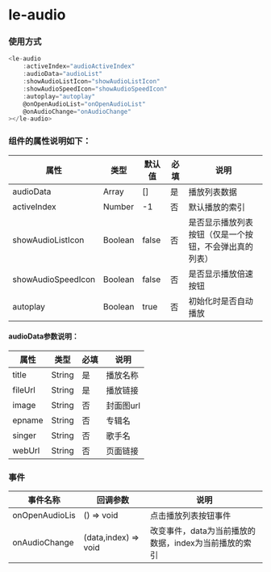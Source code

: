 # le-audio

### 使用方式

```javascript
<le-audio
    :activeIndex="audioActiveIndex"
    :audioData="audioList"
    :showAudioListIcon="showAudioListIcon"
	:showAudioSpeedIcon="showAudioSpeedIcon"
	:autoplay="autoplay"
    @onOpenAudioList="onOpenAudioList"
    @onAudioChange="onAudioChange"
></le-audio>
```

### 组件的属性说明如下：

| 属性               | 类型    | 默认值 | 必填 | 说明                                                   |
| ------------------ | ------- | ------ | ---- | ------------------------------------------------------ |
| audioData          | Array   | []     | 是   | 播放列表数据                                           |
| activeIndex        | Number  | -1     | 否   | 默认播放的索引                                         |
| showAudioListIcon  | Boolean | false  | 否   | 是否显示播放列表按钮（仅是一个按钮，不会弹出真的列表） |
| showAudioSpeedIcon | Boolean | false  | 否   | 是否显示播放倍速按钮                                   |
| autoplay           | Boolean | true   | 否   | 初始化时是否自动播放                                   |

#### audioData参数说明：

| 属性    | 类型   | 必填 | 说明      |
| ------- | ------ | ---- | --------- |
| title   | String | 是   | 播放名称  |
| fileUrl | String | 是   | 播放链接  |
| image   | String | 否   | 封面图url |
| epname  | String | 否   | 专辑名    |
| singer  | String | 否   | 歌手名    |
| webUrl  | String | 否   | 页面链接  |

### 事件

| 事件名称       | 回调参数             | 说明                                                  |
| -------------- | -------------------- | ----------------------------------------------------- |
| onOpenAudioLis | () => void           | 点击播放列表按钮事件                                  |
| onAudioChange  | (data,index) => void | 改变事件，data为当前播放的数据，index为当前播放的索引 |



